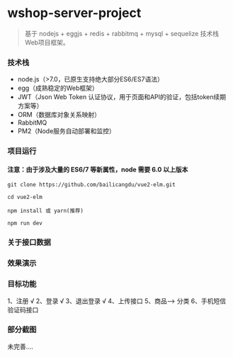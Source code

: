 # wshop-server-project
> 基于 nodejs + eggjs + redis + rabbitmq + mysql + sequelize 技术栈Web项目框架。


### 技术栈

- node.js（>7.0，已原生支持绝大部分ES6/ES7语法）
- egg（成熟稳定的Web框架）
- JWT（Json Web Token 认证协议，用于页面和API的验证，包括token续期方案等）
- ORM（数据库对象关系映射）
- RabbitMQ
- PM2（Node服务自动部署和监控）

### 项目运行

#### 注意：由于涉及大量的 ES6/7 等新属性，node 需要 6.0 以上版本

```
git clone https://github.com/bailicangdu/vue2-elm.git  

cd vue2-elm

npm install 或 yarn(推荐)

npm run dev

```

### 关于接口数据

### 效果演示

### 目标功能
 1、注册  √
 2、登录   √
 3、退出登录  √
 4、上传接口
 5、商品--> 分类 
 6、手机短信验证码接口

### 部分截图

未完善....
